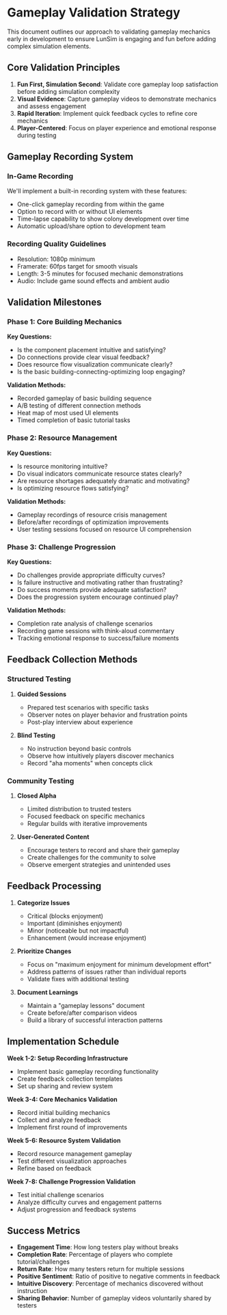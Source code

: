 # Gameplay Validation Strategy

This document outlines our approach to validating gameplay mechanics early in development to ensure LunSim is engaging and fun before adding complex simulation elements.

## Core Validation Principles

1. **Fun First, Simulation Second**: Validate core gameplay loop satisfaction before adding simulation complexity
2. **Visual Evidence**: Capture gameplay videos to demonstrate mechanics and assess engagement
3. **Rapid Iteration**: Implement quick feedback cycles to refine core mechanics
4. **Player-Centered**: Focus on player experience and emotional response during testing

## Gameplay Recording System

### In-Game Recording

We'll implement a built-in recording system with these features:
- One-click gameplay recording from within the game
- Option to record with or without UI elements
- Time-lapse capability to show colony development over time
- Automatic upload/share option to development team

### Recording Quality Guidelines

- Resolution: 1080p minimum
- Framerate: 60fps target for smooth visuals
- Length: 3-5 minutes for focused mechanic demonstrations
- Audio: Include game sound effects and ambient audio

## Validation Milestones

### Phase 1: Core Building Mechanics

**Key Questions:**
- Is the component placement intuitive and satisfying?
- Do connections provide clear visual feedback?
- Does resource flow visualization communicate clearly?
- Is the basic building-connecting-optimizing loop engaging?

**Validation Methods:**
- Recorded gameplay of basic building sequence
- A/B testing of different connection methods
- Heat map of most used UI elements
- Timed completion of basic tutorial tasks

### Phase 2: Resource Management

**Key Questions:**
- Is resource monitoring intuitive?
- Do visual indicators communicate resource states clearly?
- Are resource shortages adequately dramatic and motivating?
- Is optimizing resource flows satisfying?

**Validation Methods:**
- Gameplay recordings of resource crisis management
- Before/after recordings of optimization improvements
- User testing sessions focused on resource UI comprehension

### Phase 3: Challenge Progression

**Key Questions:**
- Do challenges provide appropriate difficulty curves?
- Is failure instructive and motivating rather than frustrating?
- Do success moments provide adequate satisfaction?
- Does the progression system encourage continued play?

**Validation Methods:**
- Completion rate analysis of challenge scenarios
- Recording game sessions with think-aloud commentary
- Tracking emotional response to success/failure moments

## Feedback Collection Methods

### Structured Testing

1. **Guided Sessions**
   - Prepared test scenarios with specific tasks
   - Observer notes on player behavior and frustration points
   - Post-play interview about experience

2. **Blind Testing**
   - No instruction beyond basic controls
   - Observe how intuitively players discover mechanics
   - Record "aha moments" when concepts click

### Community Testing

1. **Closed Alpha**
   - Limited distribution to trusted testers
   - Focused feedback on specific mechanics
   - Regular builds with iterative improvements

2. **User-Generated Content**
   - Encourage testers to record and share their gameplay
   - Create challenges for the community to solve
   - Observe emergent strategies and unintended uses

## Feedback Processing

1. **Categorize Issues**
   - Critical (blocks enjoyment)
   - Important (diminishes enjoyment)
   - Minor (noticeable but not impactful)
   - Enhancement (would increase enjoyment)

2. **Prioritize Changes**
   - Focus on "maximum enjoyment for minimum development effort"
   - Address patterns of issues rather than individual reports
   - Validate fixes with additional testing

3. **Document Learnings**
   - Maintain a "gameplay lessons" document
   - Create before/after comparison videos
   - Build a library of successful interaction patterns

## Implementation Schedule

**Week 1-2: Setup Recording Infrastructure**
- Implement basic gameplay recording functionality
- Create feedback collection templates
- Set up sharing and review system

**Week 3-4: Core Mechanics Validation**
- Record initial building mechanics
- Collect and analyze feedback
- Implement first round of improvements

**Week 5-6: Resource System Validation**
- Record resource management gameplay
- Test different visualization approaches
- Refine based on feedback

**Week 7-8: Challenge Progression Validation**
- Test initial challenge scenarios
- Analyze difficulty curves and engagement patterns
- Adjust progression and feedback systems

## Success Metrics

- **Engagement Time**: How long testers play without breaks
- **Completion Rate**: Percentage of players who complete tutorial/challenges
- **Return Rate**: How many testers return for multiple sessions
- **Positive Sentiment**: Ratio of positive to negative comments in feedback
- **Intuitive Discovery**: Percentage of mechanics discovered without instruction
- **Sharing Behavior**: Number of gameplay videos voluntarily shared by testers 